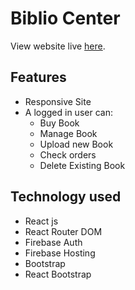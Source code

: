 # Biblio Center

View website live [here](https://book-shop-999.web.app/).

## Features

-   Responsive Site
-   A logged in user can:
    -   Buy Book
    -   Manage Book
    -   Upload new Book
    -   Check orders
    -   Delete Existing Book

## Technology used

-   React js
-   React Router DOM
-   Firebase Auth
-   Firebase Hosting
-   Bootstrap
-   React Bootstrap
